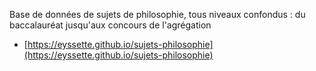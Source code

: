 Base de données de sujets de philosophie, tous niveaux confondus : du baccalauréat jusqu'aux concours de l'agrégation

- [https://eyssette.github.io/sujets-philosophie](https://eyssette.github.io/sujets-philosophie)
